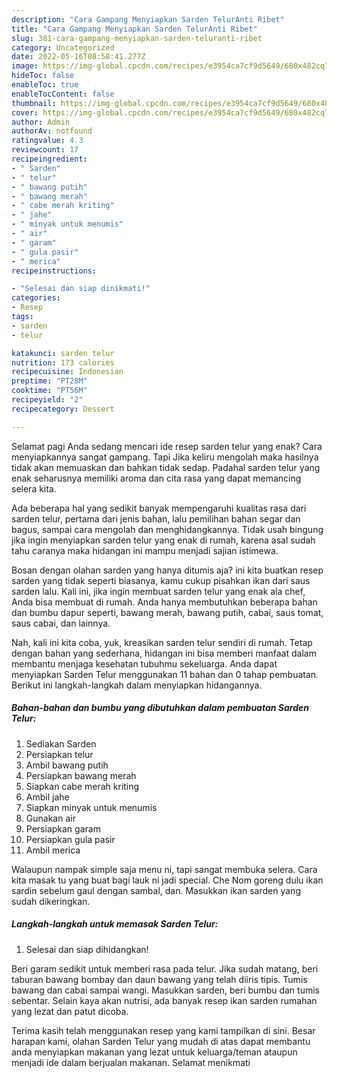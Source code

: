 ```yaml
---
description: "Cara Gampang Menyiapkan Sarden TelurAnti Ribet"
title: "Cara Gampang Menyiapkan Sarden TelurAnti Ribet"
slug: 381-cara-gampang-menyiapkan-sarden-teluranti-ribet
category: Uncategorized
date: 2022-05-16T08:58:41.277Z
image: https://img-global.cpcdn.com/recipes/e3954ca7cf9d5649/680x482cq70/sarden-telur-foto-resep-utama.jpg
hideToc: false
enableToc: true
enableTocContent: false
thumbnail: https://img-global.cpcdn.com/recipes/e3954ca7cf9d5649/680x482cq70/sarden-telur-foto-resep-utama.jpg
cover: https://img-global.cpcdn.com/recipes/e3954ca7cf9d5649/680x482cq70/sarden-telur-foto-resep-utama.jpg
author: Admin
authorAv: notfound
ratingvalue: 4.3
reviewcount: 17
recipeingredient:
- " Sarden"
- " telur"
- " bawang putih"
- " bawang merah"
- " cabe merah kriting"
- " jahe"
- " minyak untuk menumis"
- " air"
- " garam"
- " gula pasir"
- " merica"
recipeinstructions:

- "Selesai dan siap dinikmati!"
categories:
- Resep
tags:
- sarden
- telur

katakunci: sarden telur 
nutrition: 173 calories
recipecuisine: Indonesian
preptime: "PT28M"
cooktime: "PT56M"
recipeyield: "2"
recipecategory: Dessert

---
```



Selamat pagi Anda sedang mencari ide resep sarden telur yang enak? Cara menyiapkannya sangat gampang. Tapi Jika keliru mengolah maka hasilnya tidak akan memuaskan dan bahkan tidak sedap. Padahal sarden telur yang enak seharusnya memiliki aroma dan cita rasa yang dapat memancing selera kita.


Ada beberapa hal yang sedikit banyak mempengaruhi kualitas rasa dari sarden telur, pertama dari jenis bahan, lalu pemilihan bahan segar dan bagus, sampai cara mengolah dan menghidangkannya. Tidak usah bingung jika ingin menyiapkan sarden telur yang enak di rumah, karena asal sudah tahu caranya maka hidangan ini mampu menjadi sajian istimewa.

Bosan dengan olahan sarden yang hanya ditumis aja? ini kita buatkan resep sarden yang tidak seperti biasanya, kamu cukup pisahkan ikan dari saus sarden lalu. Kali ini, jika ingin membuat sarden telur yang enak ala chef, Anda bisa membuat di rumah. Anda hanya membutuhkan beberapa bahan dan bumbu dapur seperti, bawang merah, bawang putih, cabai, saus tomat, saus cabai, dan lainnya.


Nah, kali ini kita coba, yuk, kreasikan sarden telur sendiri di rumah. Tetap dengan bahan yang sederhana, hidangan ini bisa memberi manfaat dalam membantu menjaga kesehatan tubuhmu sekeluarga. Anda dapat menyiapkan Sarden Telur menggunakan 11 bahan dan 0 tahap pembuatan. Berikut ini langkah-langkah dalam menyiapkan hidangannya.

<!--inarticleads1-->

##### Bahan-bahan dan bumbu yang dibutuhkan dalam pembuatan Sarden Telur:

1. Sediakan  Sarden
1. Persiapkan  telur
1. Ambil  bawang putih
1. Persiapkan  bawang merah
1. Siapkan  cabe merah kriting
1. Ambil  jahe
1. Siapkan  minyak untuk menumis
1. Gunakan  air
1. Persiapkan  garam
1. Persiapkan  gula pasir
1. Ambil  merica


Walaupun nampak simple saja menu ni, tapi sangat membuka selera. Cara kita masak tu yang buat bagi lauk ni jadi special. Che Nom goreng dulu ikan sardin sebelum gaul dengan sambal, dan. Masukkan ikan sarden yang sudah dikeringkan. 

<!--inarticleads2-->

##### Langkah-langkah untuk memasak Sarden Telur:


1. Selesai dan siap dihidangkan!

Beri garam sedikit untuk memberi rasa pada telur. Jika sudah matang, beri taburan bawang bombay dan daun bawang yang telah diiris tipis. Tumis bawang dan cabai sampai wangi. Masukkan sarden, beri bumbu dan tumis sebentar. Selain kaya akan nutrisi, ada banyak resep ikan sarden rumahan yang lezat dan patut dicoba. 

Terima kasih telah menggunakan resep yang kami tampilkan di sini. Besar harapan kami, olahan Sarden Telur yang mudah di atas dapat membantu anda menyiapkan makanan yang lezat untuk keluarga/teman ataupun menjadi ide dalam berjualan makanan. Selamat menikmati
